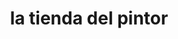 ---
title: "la tienda del pintor"
url: /barcelona/la-tienda-del-pintor-avenida-fuerzas-armadas/
shop: Farben
---